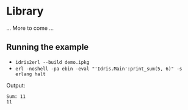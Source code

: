 # Library

... More to come ...


## Running the example

- `idris2erl --build demo.ipkg`
- `erl -noshell -pa ebin -eval "'Idris.Main':print_sum(5, 6)" -s erlang halt`

Output:
```
Sum: 11
11
```
